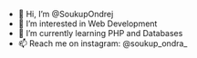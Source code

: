 - 👋 Hi, I’m @SoukupOndrej
- 👀 I’m interested in Web Development
- 🌱 I’m currently learning PHP and Databases
- 📫 Reach me on instagram: @soukup_ondra_

<!---
SoukupOndrej/SoukupOndrej is a ✨ special ✨ repository because its `README.md` (this file) appears on your GitHub profile.
You can click the Preview link to take a look at your changes.
--->
